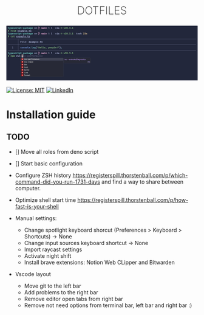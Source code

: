 <h2 style="
    text-align: center;
    font-weight:200;
    font-size: 28px;
    text-transform: uppercase;
">Dotfiles</h2>
<p align="center">
    <img src="terminal.jpeg"/>
</p>

[![License: MIT](https://img.shields.io/badge/License-MIT-yellow.svg)](https://opensource.org/licenses/MIT)
[![LinkedIn](https://img.shields.io/badge/Follow-linkedin-0077b5.svg?style=flat-square)](https://www.linkedin.com/in/carles-serra-vendrell/)

# Installation guide

## TODO

- [] Move all roles from deno script
- [] Start basic configuration

- Configure ZSH history https://registerspill.thorstenball.com/p/which-command-did-you-run-1731-days and find a way to share between computer.
- Optimize shell start time https://registerspill.thorstenball.com/p/how-fast-is-your-shell

- Manual settings:
  - Change spotlight keyboard shorcut (Preferences > Keyboard > Shortcuts) ->
    None
  - Change input sources keyboard shortcut -> None
  - Import raycast settings
  - Activate night shift
  - Install brave extensions: Notion Web CLipper and Bitwarden
- Vscode layout
  - Move git to the left bar
  - Add problems to the right bar
  - Remove editor open tabs from right bar
  - Remove not need options from terminal bar, left bar and right bar :)
